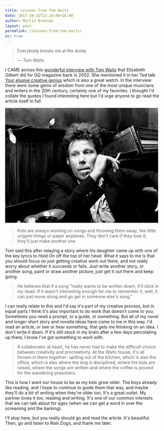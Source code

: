 ```yaml
---
title: Lessons from Tom Waits
date: 2017-10-31T22:10:00+10:00
author: Martin Brennan
layout: post
permalink: /lessons-from-tom-waits/
oc: true
---
```


<blockquote class="hero"><p>Everybody knows me at the dump</p><cite>— Tom Waits</cite></blockquote>

<span class="first-letter">I</span> CAME across this [wonderful interview with Tom Waits](http://www.tomwaitsfan.com/tom%20waits%20library/www.tomwaitslibrary.com/interviews/02-june-gq.html) that Elizabeth Gilbert did for GQ magazine back in 2002. She mentioned it in her Ted talk [Your elusive creative genius](https://www.youtube.com/watch?v=86x-u-tz0MA) which is also a great watch. In the interview there were some gems of wisdom from one of the most unique musicians and writers in the 20th century, certainly one of my favorites. I thought I'd collate the quotes I found interesting here but I'd urge anyone to go read the article itself in full.

![tom waits](/images/tomwaits.jpg)

<blockquote>Kids are always working on songs and throwing them away, like little origami things or paper airplanes. They don't care if they lose it; they'll just make another one</blockquote>

Tom said this after relaying a story where his daughter came up with one of the key lyrics to _Hold On_ off the top of her head. What it says to me is that you should focus on just getting creative work out there, and not really worry about whether it succeeds or fails. Just write another story, or another song, paint or draw another picture, just get it out there and keep going.

<blockquote>He believes that if a song "really wants to be written down, it'll stick in my head. If it wasn't interesting enough for me to remember it, well, it can just move along and go get in someone else's song."</blockquote>

I can really relate to this and I'd say it's part of my creative process, but in equal parts I think it's also important to do work that doesn't come to you. Sometimes you need a prompt, or a guide, or something. But all of my novel and longer short story and novella ideas have come to me in this way. I'd read an article, or see or hear something, that gets me thinking on an idea. I don't write it down. If it's still stuck in my brain after a few days percolating up there, I know I've got something to work with.

<blockquote>A collaborator at heart, he has never had to make the difficult choice between creativity and procreativity. At the Waits house, it's all thrown in there together- spilling out of the kitchen, which is also the office, which is also where the dog is disciplined, where the kids are raised, where the songs are written and where the coffee is poured for the wandering preachers.</blockquote>

This is how I want our house to be as my kids grow older. The boys already like reading, and I hope to continue to guide them that way, and maybe they'll do a bit of writing when they're older too. It's a great outlet. My partner loves it too, reading and writing. It's one of our common interests that we can talk about for ages (when we can get a word in over the screaming and the barking).

I'll stop here, but you really should go and read the article. It's beautiful. Then, go and listen to _Rain Dogs_, and thank me later.